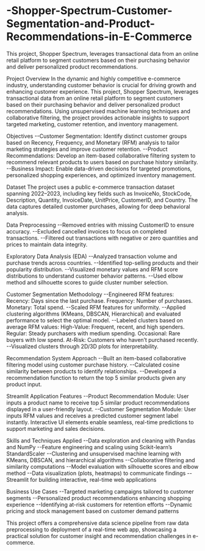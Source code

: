 # -Shopper-Spectrum-Customer-Segmentation-and-Product-Recommendations-in-E-Commerce
This project, Shopper Spectrum, leverages transactional data from an online retail platform to segment customers based on their purchasing behavior and deliver personalized product recommendations.


Project Overview
In the dynamic and highly competitive e-commerce industry, understanding customer behavior is crucial for driving growth and enhancing customer experience. This project, Shopper Spectrum, leverages transactional data from an online retail platform to segment customers based on their purchasing behavior and deliver personalized product recommendations. Using unsupervised machine learning techniques and collaborative filtering, the project provides actionable insights to support targeted marketing, customer retention, and inventory management.


Objectives
--Customer Segmentation: Identify distinct customer groups based on Recency, Frequency, and Monetary (RFM) analysis to tailor marketing strategies and improve customer retention.
--Product Recommendations: Develop an item-based collaborative filtering system to recommend relevant products to users based on purchase history similarity.
--Business Impact: Enable data-driven decisions for targeted promotions, personalized shopping experiences, and optimized inventory management.

Dataset
The project uses a public e-commerce transaction dataset spanning 2022–2023, including key fields such as InvoiceNo, StockCode, Description, Quantity, InvoiceDate, UnitPrice, CustomerID, and Country. The data captures detailed customer purchases, allowing for deep behavioral analysis.

Data Preprocessing
--Removed entries with missing CustomerID to ensure accuracy.
--Excluded cancelled invoices to focus on completed transactions.
--Filtered out transactions with negative or zero quantities and prices to maintain data integrity.

Exploratory Data Analysis (EDA)
--Analyzed transaction volume and purchase trends across countries.
--Identified top-selling products and their popularity distribution.
--Visualized monetary values and RFM score distributions to understand customer behavior patterns.
--Used elbow method and silhouette scores to guide cluster number selection.

Customer Segmentation Methodology
--Engineered RFM features:
    Recency: Days since the last purchase.
    Frequency: Number of purchases.
    Monetary: Total spend.
--Scaled RFM features for uniformity.
--Applied clustering algorithms (KMeans, DBSCAN, Hierarchical) and evaluated performance to select the optimal model.
--Labeled clusters based on average RFM values:
    High-Value: Frequent, recent, and high spenders.
    Regular: Steady purchasers with medium spending.
    Occasional: Rare buyers with low spend.
    At-Risk: Customers who haven’t purchased recently.
--Visualized clusters through 2D/3D plots for interpretability.

Recommendation System Approach
--Built an item-based collaborative filtering model using customer purchase history.
--Calculated cosine similarity between products to identify relationships.
--Developed a recommendation function to return the top 5 similar products given any product input.

Streamlit Application Features
--Product Recommendation Module: User inputs a product name to receive top 5 similar product recommendations displayed in a user-friendly layout.
--Customer Segmentation Module: User inputs RFM values and receives a predicted customer segment label instantly.
Interactive UI elements enable seamless, real-time predictions to support marketing and sales decisions.

Skills and Techniques Applied
--Data exploration and cleaning with Pandas and NumPy
--Feature engineering and scaling using Scikit-learn’s StandardScaler
--Clustering and unsupervised machine learning with KMeans, DBSCAN, and hierarchical algorithms
--Collaborative filtering and similarity computations
--Model evaluation with silhouette scores and elbow method
--Data visualization (plots, heatmaps) to communicate findings
--Streamlit for building interactive, real-time web applications

Business Use Cases
--Targeted marketing campaigns tailored to customer segments
--Personalized product recommendations enhancing shopping experience
--Identifying at-risk customers for retention efforts
--Dynamic pricing and stock management based on customer demand patterns

This project offers a comprehensive data science pipeline from raw data preprocessing to deployment of a real-time web app, showcasing a practical solution for customer insight and recommendation challenges in e-commerce.
